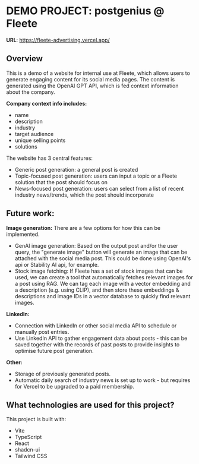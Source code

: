 # DEMO PROJECT: postgenius @ Fleete

**URL**: https://fleete-advertising.vercel.app/

## Overview
This is a demo of a website for internal use at Fleete, which allows users to generate engaging content for its social media pages. The content is generated using the OpenAI GPT API, which is fed context information about the company.

**Company context info includes:**
- name
- description
- industry
- target audience
- unique selling points
- solutions

The website has 3 central features:
- Generic post generation: a general post is created
- Topic-focused post generation: users can input a topic or a Fleete solution that the post should focus on
- News-focused post generation: users can select from a list of recent industry news/trends, which the post should incorporate

## Future work:
**Image generation:**
There are a few options for how this can be implemented.
- GenAI image generation: Based on the output post and/or the user query, the "generate image" button will generate an image that can be attached with the social media post. This could be done using OpenAI's api or Stability AI api, for example.
- Stock image fetching: If Fleete has a set of stock images that can be used, we can create a tool that automatically fetches relevant images for a post using RAG. We can tag each image with a vector embedding and a description (e.g. using CLIP), and then store these embeddings & descriptions and image IDs in a vector database to quickly find relevant images.

**LinkedIn:**
- Connection with LinkedIn or other social media API to schedule or manually post entries.
- Use LinkedIn API to gather engagement data about posts - this can be saved together with the records of past posts to provide insights to optimise future post generation.

**Other:**
- Storage of previously generated posts.
- Automatic daily search of industry news is set up to work - but requires for Vercel to be upgraded to a paid membership.

## What technologies are used for this project?

This project is built with:

- Vite
- TypeScript
- React
- shadcn-ui
- Tailwind CSS
